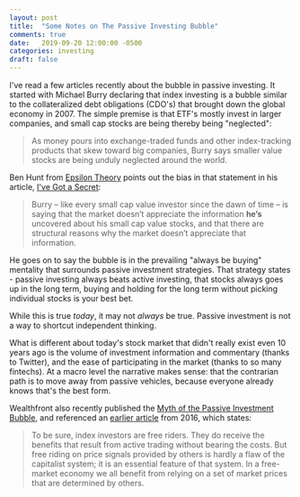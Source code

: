 ```yaml
---
layout: post
title:  "Some Notes on The Passive Investing Bubble"
comments: true
date:   2019-09-20 12:00:00 -0500
categories: investing
draft: false
---
```


I've read a few articles recently about the bubble in passive investing. It started with Michael Burry declaring that index investing is a bubble similar to the collateralized debt obligations (CDO's) that brought down the global economy in 2007. The simple premise is that ETF's mostly invest in larger companies, and small cap stocks are being thereby being "neglected":

> As money pours into exchange-traded funds and other index-tracking products that skew toward big companies, Burry says smaller value stocks are being unduly neglected around the world.

Ben Hunt from [Epsilon Theory](www.epsilontheory.com) points out the bias in that statement in his article, [I've Got a Secret](https://www.epsilontheory.com/ive-got-a-secret/):

> Burry – like every small cap value investor since the dawn of time – is saying that the market doesn’t appreciate the information **he’s** uncovered about his small cap value stocks, and that there are structural reasons why the market doesn’t appreciate that information. 

He goes on to say the bubble is in the prevailing "always be buying" mentality that surrounds passive investment strategies. That strategy states - passive investing always beats active investing, that stocks always goes up in the long term, buying and holding for the long term without picking individual stocks is your best bet. 

While this is true _today_, it may not _always_ be true. Passive investment is not a way to shortcut independent thinking. 

What is different about today's stock market that didn't really exist even 10 years ago is the volume of investment information and commentary (thanks to Twitter), and the ease of participating in the market (thanks to so many fintechs). At a macro level the narrative makes sense: that the contrarian path is to move away from passive vehicles, because everyone already knows that's the best form. 

Wealthfront also recently published the [Myth of the Passive Investment Bubble](https://blog.wealthfront.com/the-myth-of-the-passive-investing-bubble/), and referenced an [earlier article](https://blog.wealthfront.com/indexing-worse-than-marxism/) from 2016, which states:

> To be sure, index investors are free riders.  They do receive the benefits that result from active trading without bearing the costs.  But free riding on price signals provided by others is hardly a flaw of the capitalist system; it is an essential feature of that system.  In a free-market economy we all benefit from relying on a set of market prices that are determined by others.